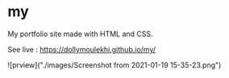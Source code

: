 # my

My portfolio site made with HTML and CSS.

See live : https://dollymoulekhi.github.io/my/


![prview]("./images/Screenshot from 2021-01-19 15-35-23.png")
